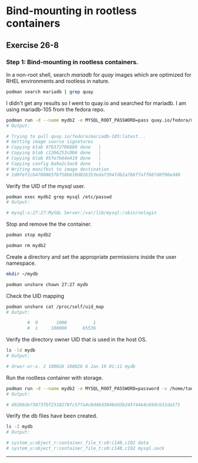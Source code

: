 # Bind-mounting in rootless containers
## Exercise 26-8


### Step 1: Bind-mounting in rootless containers.

In a non-root shell, search *mariadb* for *quay* images which are optimized for RHEL environments and rootless in nature.

```bash
podman search mariadb | grep quay
```

I didn't get any results so I went to quay.io and searched for mariadb. I am using mariadb-105 from the fedora repo.  

```bash
podman run -d --name mydb2 -e MYSQL_ROOT_PASSWORD=pass quay.io/fedora/mariadb-105
# Output: 

# Trying to pull quay.io/fedora/mariadb-105:latest...
# Getting image source signatures
# Copying blob 976372706889 done   | 
# Copying blob c1266253c0b6 done   | 
# Copying blob 95fe7b64e419 done   | 
# Copying config 8a9a2c3ac8 done   | 
# Writing manifest to image destination
# 1d0fef2cb4700865fbf58b610d826353edaf394fd62a766ffaff607d0f96ed40
```

Verify the UID of the mysql user.

```bash
podman exec mydb2 grep mysql /etc/passwd
# Output:

# mysql:x:27:27:MySQL Server:/var/lib/mysql:/sbin/nologin
```

Stop and remove the the container.

```bash
podman stop mydb2 

podman rm mydb2 
```

Create a directory and set the appropriate permissions inside the user namespace.

```bash
mkdir ~/mydb

podman unshare chown 27:27 mydb
```

Check the UID mapping


```bash
podman unshare cat /proc/self/uid_map
# Output:

        #  0       1000          1
        #  1     100000      65536
```

Verify the directory owner UID that is used in the host OS.

```bash
ls -ld mydb
# Output:

# drwxr-xr-x. 2 100026 100026 6 Jan 19 01:11 mydb
```

Run the rootless container with storage.

```bash
podman run -d --name mydb2 -e MYSQL_ROOT_PASSWORD=password -v /home/tandi/mydb:/var/lib/mysql:Z quay.io/fedora/mariadb-105
# Output:

# 49266de73073fbf2310278fc57fa4c8d46d3048dd3b245f44e4c69dcb32da571
```

Verify the db files have been created.

```bash
ls -Z mydb
# Output:

# system_u:object_r:container_file_t:s0:c148,c192 data
# system_u:object_r:container_file_t:s0:c148,c192 mysql.sock
```


---